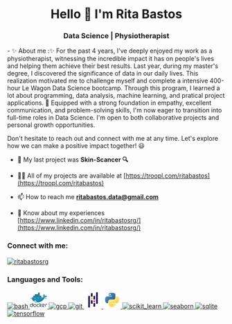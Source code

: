 
<h1 align="center">Hello 👋 I'm Rita Bastos</h1>
<h3 align="center">Data Science | Physiotherapist</h3>
- ✨ About me :✨
For the past 4 years, I've deeply enjoyed my work as a physiotherapist, witnessing the incredible impact it has on people's lives and helping them achieve their best results. Last year, during my master's degree, I discovered the significance of data in our daily lives. This realization motivated me to challenge myself and complete a intensive 400-hour Le Wagon Data Science bootcamp. 
Through this program, I learned a lot about programming, data analysis, machine learning, and pratical project applications. 🚀 
Equipped with a strong foundation in empathy, excellent communication, and problem-solving skills, I'm now eager to transition into full-time roles in Data Science. I'm open to both collaborative projects and personal growth opportunities.

Don't hesitate to reach out and connect with me at any time. Let's explore how we can make a positive impact together! 😃

- 🔭 My last project was **Skin-Scancer 🔍**

- 👨‍💻 All of my projects are available at [https://troopl.com/ritabastos](https://troopl.com/ritabastos)

- 📫 How to reach me **ritabastos.data@gmail.com**

- 📄 Know about my experiences [https://www.linkedin.com/in/ritabastosrg/](https://www.linkedin.com/in/ritabastosrg/)

<h3 align="left">Connect with me:</h3>
<p align="left">
<a href="https://linkedin.com/in/ritabastosrg" target="blank"><img align="center" src="https://raw.githubusercontent.com/rahuldkjain/github-profile-readme-generator/master/src/images/icons/Social/linked-in-alt.svg" alt="ritabastosrg" height="30" width="40" /></a>
</p>

<h3 align="left">Languages and Tools:</h3>
<p align="left"> <a href="https://www.gnu.org/software/bash/" target="_blank" rel="noreferrer"> <img src="https://www.vectorlogo.zone/logos/gnu_bash/gnu_bash-icon.svg" alt="bash" width="40" height="40"/> </a> <a href="https://www.docker.com/" target="_blank" rel="noreferrer"> <img src="https://raw.githubusercontent.com/devicons/devicon/master/icons/docker/docker-original-wordmark.svg" alt="docker" width="40" height="40"/> </a> <a href="https://cloud.google.com" target="_blank" rel="noreferrer"> <img src="https://www.vectorlogo.zone/logos/google_cloud/google_cloud-icon.svg" alt="gcp" width="40" height="40"/> </a> <a href="https://git-scm.com/" target="_blank" rel="noreferrer"> <img src="https://www.vectorlogo.zone/logos/git-scm/git-scm-icon.svg" alt="git" width="40" height="40"/> </a> <a href="https://pandas.pydata.org/" target="_blank" rel="noreferrer"> <img src="https://raw.githubusercontent.com/devicons/devicon/2ae2a900d2f041da66e950e4d48052658d850630/icons/pandas/pandas-original.svg" alt="pandas" width="40" height="40"/> </a> <a href="https://www.python.org" target="_blank" rel="noreferrer"> <img src="https://raw.githubusercontent.com/devicons/devicon/master/icons/python/python-original.svg" alt="python" width="40" height="40"/> </a> <a href="https://scikit-learn.org/" target="_blank" rel="noreferrer"> <img src="https://upload.wikimedia.org/wikipedia/commons/0/05/Scikit_learn_logo_small.svg" alt="scikit_learn" width="40" height="40"/> </a> <a href="https://seaborn.pydata.org/" target="_blank" rel="noreferrer"> <img src="https://seaborn.pydata.org/_images/logo-mark-lightbg.svg" alt="seaborn" width="40" height="40"/> </a> <a href="https://www.sqlite.org/" target="_blank" rel="noreferrer"> <img src="https://www.vectorlogo.zone/logos/sqlite/sqlite-icon.svg" alt="sqlite" width="40" height="40"/> </a> <a href="https://www.tensorflow.org" target="_blank" rel="noreferrer"> <img src="https://www.vectorlogo.zone/logos/tensorflow/tensorflow-icon.svg" alt="tensorflow" width="40" height="40"/> </a> </p>
